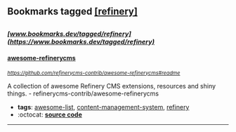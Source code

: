 ## Bookmarks tagged [[refinery]](https://www.bookmarks.dev?q=[refinery])

_<sup><sup>[www.bookmarks.dev/tagged/refinery](https://www.bookmarks.dev/tagged/refinery)</sup></sup>_
---
#### [awesome-refinerycms](https://github.com/refinerycms-contrib/awesome-refinerycms#readme)
_<sup>https://github.com/refinerycms-contrib/awesome-refinerycms#readme</sup>_

A collection of awesome Refinery CMS extensions, resources and shiny things. - refinerycms-contrib/awesome-refinerycms
* **tags**: [awesome-list](../tagged/awesome-list.md), [content-management-system](../tagged/content-management-system.md), [refinery](../tagged/refinery.md)
* :octocat: **[source code](https://github.com/refinerycms-contrib/awesome-refinerycms#readme)**
---
